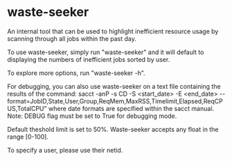# waste-seeker
An internal tool that can be used to highlight inefficient resource usage by scanning through all jobs within the past day. 

To use waste-seeker, simply run "waste-seeker" and it will default to displaying the numbers of inefficient jobs sorted by user. 

To explore more options, run "waste-seeker -h".

For debugging, you can also use waste-seeker on a text file containing the results of the command:
    sacct -anP -s CD -S <start_date> -E <end_date> 
    --format=JobID,State,User,Group,ReqMem,MaxRSS,Timelimit,Elapsed,ReqCPUS,TotalCPU" 
where date formats are specified within the sacct manual.
Note: DEBUG flag must be set to True for debugging mode. 

Default theshold limit is set to 50%. Waste-seeker accepts any float in the range [0-100].

To specify a user, please use their netid. 
